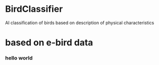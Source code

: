 # BirdClassifier
AI classification of birds based on description of physical characteristics 
# based on e-bird data

### hello world